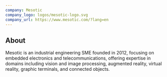 ```yaml
---
company: Mesotic
company_logo: logos/mesotic-logo.svg
company_url: https://www.mesotic.com/?lang=en
---
```


## About

Mesotic is an industrial engineering SME founded in 2012, focusing on embedded electronics and telecommunications, offering expertise in domains including vision and image processing, augmented reality, virtual reality, graphic terminals, and connected objects.
